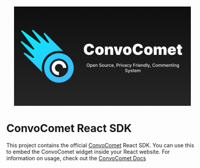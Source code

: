 <div class="text-xs-center" align="center" style="margin: 20px">
<a href="https://convocomet.dev"><img src="https://github.com/AsyncBanana/convocomet/blob/main/assets/Banner.png" alt="ConvoComet Banner"></a>
</div>

# ConvoComet React SDK

This project contains the official [ConvoComet](https://convocomet.dev) React SDK. You can use this to embed the ConvoComet widget inside your React website. For information on usage, check out the [ConvoComet Docs](https://docs.convocomet.dev)
